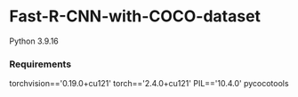 # Fast-R-CNN-with-COCO-dataset

Python 3.9.16
### Requirements
torchvision=='0.19.0+cu121'
torch=='2.4.0+cu121'
PIL=='10.4.0'
pycocotools
